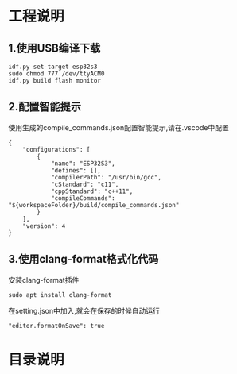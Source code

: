 # 工程说明


## 1.使用USB编译下载

```
idf.py set-target esp32s3
sudo chmod 777 /dev/ttyACM0
idf.py build flash monitor
```
## 2.配置智能提示

使用生成的compile_commands.json配置智能提示,请在.vscode中配置
```
{
    "configurations": [
        {
            "name": "ESP32S3",
            "defines": [],
            "compilerPath": "/usr/bin/gcc",
            "cStandard": "c11",
            "cppStandard": "c++11",
            "compileCommands": "${workspaceFolder}/build/compile_commands.json"
        }
    ],
    "version": 4
}
```

## 3.使用clang-format格式化代码
安装clang-format插件
```
sudo apt install clang-format
```
在setting.json中加入,就会在保存的时候自动运行
```
"editor.formatOnSave": true
```
# 目录说明
